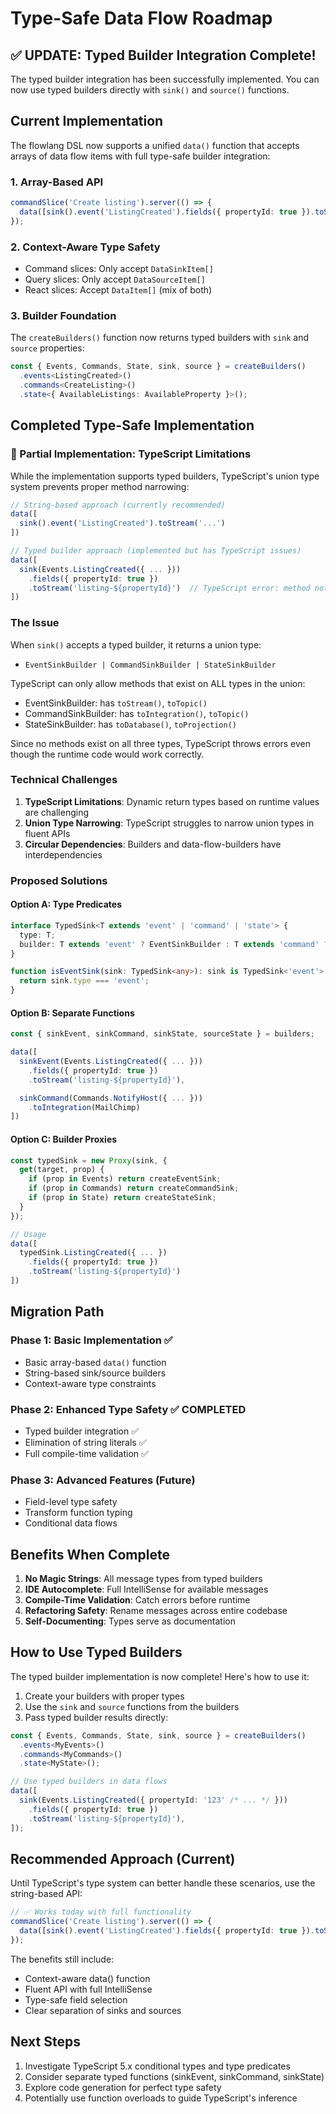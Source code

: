 # Type-Safe Data Flow Roadmap

## ✅ UPDATE: Typed Builder Integration Complete!

The typed builder integration has been successfully implemented. You can now use typed builders directly with `sink()` and `source()` functions.

## Current Implementation

The flowlang DSL now supports a unified `data()` function that accepts arrays of data flow items with full type-safe builder integration:

### 1. Array-Based API

```typescript
commandSlice('Create listing').server(() => {
  data([sink().event('ListingCreated').fields({ propertyId: true }).toStream('listing-${propertyId}')]);
});
```

### 2. Context-Aware Type Safety

- Command slices: Only accept `DataSinkItem[]`
- Query slices: Only accept `DataSourceItem[]`
- React slices: Accept `DataItem[]` (mix of both)

### 3. Builder Foundation

The `createBuilders()` function now returns typed builders with `sink` and `source` properties:

```typescript
const { Events, Commands, State, sink, source } = createBuilders()
  .events<ListingCreated>()
  .commands<CreateListing>()
  .state<{ AvailableListings: AvailableProperty }>();
```

## Completed Type-Safe Implementation

### 🚧 Partial Implementation: TypeScript Limitations

While the implementation supports typed builders, TypeScript's union type system prevents proper method narrowing:

```typescript
// String-based approach (currently recommended)
data([
  sink().event('ListingCreated').toStream('...')
])

// Typed builder approach (implemented but has TypeScript issues)
data([
  sink(Events.ListingCreated({ ... }))
    .fields({ propertyId: true })
    .toStream('listing-${propertyId}')  // TypeScript error: method not found on union type
])
```

### The Issue

When `sink()` accepts a typed builder, it returns a union type:

- `EventSinkBuilder | CommandSinkBuilder | StateSinkBuilder`

TypeScript can only allow methods that exist on ALL types in the union:

- EventSinkBuilder: has `toStream()`, `toTopic()`
- CommandSinkBuilder: has `toIntegration()`, `toTopic()`
- StateSinkBuilder: has `toDatabase()`, `toProjection()`

Since no methods exist on all three types, TypeScript throws errors even though the runtime code would work correctly.

### Technical Challenges

1. **TypeScript Limitations**: Dynamic return types based on runtime values are challenging
2. **Union Type Narrowing**: TypeScript struggles to narrow union types in fluent APIs
3. **Circular Dependencies**: Builders and data-flow-builders have interdependencies

### Proposed Solutions

#### Option A: Type Predicates

```typescript
interface TypedSink<T extends 'event' | 'command' | 'state'> {
  type: T;
  builder: T extends 'event' ? EventSinkBuilder : T extends 'command' ? CommandSinkBuilder : StateSinkBuilder;
}

function isEventSink(sink: TypedSink<any>): sink is TypedSink<'event'> {
  return sink.type === 'event';
}
```

#### Option B: Separate Functions

```typescript
const { sinkEvent, sinkCommand, sinkState, sourceState } = builders;

data([
  sinkEvent(Events.ListingCreated({ ... }))
    .fields({ propertyId: true })
    .toStream('listing-${propertyId}'),

  sinkCommand(Commands.NotifyHost({ ... }))
    .toIntegration(MailChimp)
])
```

#### Option C: Builder Proxies

```typescript
const typedSink = new Proxy(sink, {
  get(target, prop) {
    if (prop in Events) return createEventSink;
    if (prop in Commands) return createCommandSink;
    if (prop in State) return createStateSink;
  }
});

// Usage
data([
  typedSink.ListingCreated({ ... })
    .fields({ propertyId: true })
    .toStream('listing-${propertyId}')
])
```

## Migration Path

### Phase 1: Basic Implementation ✅

- Basic array-based `data()` function
- String-based sink/source builders
- Context-aware type constraints

### Phase 2: Enhanced Type Safety ✅ COMPLETED

- Typed builder integration ✅
- Elimination of string literals ✅
- Full compile-time validation ✅

### Phase 3: Advanced Features (Future)

- Field-level type safety
- Transform function typing
- Conditional data flows

## Benefits When Complete

1. **No Magic Strings**: All message types from typed builders
2. **IDE Autocomplete**: Full IntelliSense for available messages
3. **Compile-Time Validation**: Catch errors before runtime
4. **Refactoring Safety**: Rename messages across entire codebase
5. **Self-Documenting**: Types serve as documentation

## How to Use Typed Builders

The typed builder implementation is now complete! Here's how to use it:

1. Create your builders with proper types
2. Use the `sink` and `source` functions from the builders
3. Pass typed builder results directly:

```typescript
const { Events, Commands, State, sink, source } = createBuilders()
  .events<MyEvents>()
  .commands<MyCommands>()
  .state<MyState>();

// Use typed builders in data flows
data([
  sink(Events.ListingCreated({ propertyId: '123' /* ... */ }))
    .fields({ propertyId: true })
    .toStream('listing-${propertyId}'),
]);
```

## Recommended Approach (Current)

Until TypeScript's type system can better handle these scenarios, use the string-based API:

```typescript
// ✅ Works today with full functionality
commandSlice('Create listing').server(() => {
  data([sink().event('ListingCreated').fields({ propertyId: true }).toStream('listing-${propertyId}')]);
});
```

The benefits still include:

- Context-aware data() function
- Fluent API with full IntelliSense
- Type-safe field selection
- Clear separation of sinks and sources

## Next Steps

1. Investigate TypeScript 5.x conditional types and type predicates
2. Consider separate typed functions (sinkEvent, sinkCommand, sinkState)
3. Explore code generation for perfect type safety
4. Potentially use function overloads to guide TypeScript's inference
